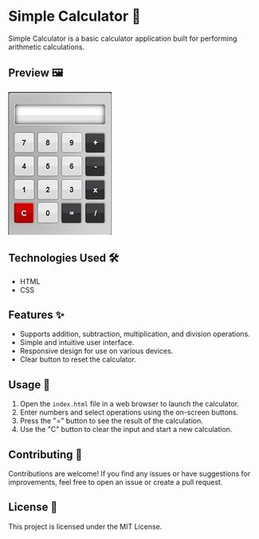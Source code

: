 # Simple Calculator 🧮

Simple Calculator is a basic calculator application built for performing arithmetic calculations.

## Preview 🖼️

![image](image.jpg)

## Technologies Used 🛠️

- HTML
- CSS

## Features ✨

- Supports addition, subtraction, multiplication, and division operations.
- Simple and intuitive user interface.
- Responsive design for use on various devices.
- Clear button to reset the calculator.

## Usage 🚀

1. Open the `index.html` file in a web browser to launch the calculator.
2. Enter numbers and select operations using the on-screen buttons.
3. Press the "=" button to see the result of the calculation.
4. Use the "C" button to clear the input and start a new calculation.

## Contributing 🤝

Contributions are welcome! If you find any issues or have suggestions for improvements, feel free to open an issue or create a pull request.

## License 📝

This project is licensed under the MIT License.
